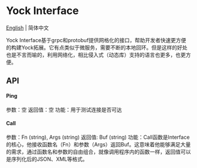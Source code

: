 # Yock Interface

[English](../../../interface/README.md) | 简体中文

Yock Interface基于grpc和protobuf提供网格化的接口，帮助开发者快速更方便的构建Yock拓展。它有点类似于微服务，需要不断的本地回环。但是这样的好处也是不言而喻的，利用网络化，相比侵入式（动态库）支持的语言也更多，也更方便。

## API

#### Ping

参数：空
返回值：空
功能：用于测试连接是否可达

#### Call

参数：Fn (string), Args (string)
返回值: Buf (string)
功能：Call函数是Interface的核心，他接收函数名（Fn）和参数（Args）返回Buf。这意味着他能够满足大量的需求，通过函数名和参数的自由组合，就像调用程序内的函数一样，返回值可以是序列化后的JSON、XML等格式。